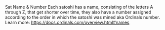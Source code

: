 Sat Name & Number
Each satoshi has a name, consisting of the letters A through Z, that get shorter over time, they also have a number assigned according to the order in which the satoshi was mined aka Ordinals number. 
Learn more: https://docs.ordinals.com/overview.html#names